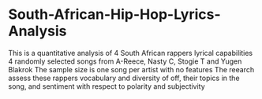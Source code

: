 # South-African-Hip-Hop-Lyrics-Analysis
This is a quantitative analysis of 4 South African rappers lyrical capabilities
4 randomly selected songs from A-Reece, Nasty C, Stogie T and Yugen Blakrok
The sample size is one song per artist with no features
The reearch assess these rappers vocabulary and diversity of off, their topics in the song, and sentiment with respect to polarity and subjectivity
